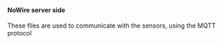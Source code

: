#### NoWire server side
These files are used to communicate with the sensors, using the MQTT protocol
